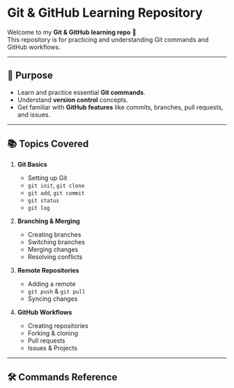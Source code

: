 # Git & GitHub Learning Repository

Welcome to my **Git & GitHub learning repo** 🎯  
This repository is for practicing and understanding Git commands and GitHub workflows.

---

## 📌 Purpose

- Learn and practice essential **Git commands**.
- Understand **version control** concepts.
- Get familiar with **GitHub features** like commits, branches, pull requests, and issues.

---

## 📚 Topics Covered

1. **Git Basics**

   - Setting up Git
   - `git init`, `git clone`
   - `git add`, `git commit`
   - `git status`
   - `git log`

2. **Branching & Merging**

   - Creating branches
   - Switching branches
   - Merging changes
   - Resolving conflicts

3. **Remote Repositories**

   - Adding a remote
   - `git push` & `git pull`
   - Syncing changes

4. **GitHub Workflows**
   - Creating repositories
   - Forking & cloning
   - Pull requests
   - Issues & Projects

---

## 🛠 Commands Reference
